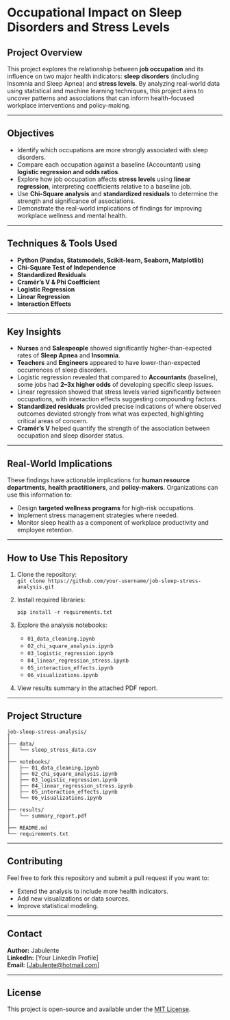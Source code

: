 # **Occupational Impact on Sleep Disorders and Stress Levels**

## **Project Overview**

This project explores the relationship between **job occupation** and its influence on two major health indicators: **sleep disorders** (including Insomnia and Sleep Apnea) and **stress levels**. By analyzing real-world data using statistical and machine learning techniques, this project aims to uncover patterns and associations that can inform health-focused workplace interventions and policy-making.

---

## **Objectives**

- Identify which occupations are more strongly associated with sleep disorders.
- Compare each occupation against a baseline (Accountant) using **logistic regression and odds ratios**.
- Explore how job occupation affects **stress levels** using **linear regression**, interpreting coefficients relative to a baseline job.
- Use **Chi-Square analysis** and **standardized residuals** to determine the strength and significance of associations.
- Demonstrate the real-world implications of findings for improving workplace wellness and mental health.

---

## **Techniques & Tools Used**

- **Python (Pandas, Statsmodels, Scikit-learn, Seaborn, Matplotlib)**
- **Chi-Square Test of Independence**
- **Standardized Residuals**
- **Cramér’s V & Phi Coefficient**
- **Logistic Regression**
- **Linear Regression**
- **Interaction Effects**

---

## **Key Insights**

- **Nurses** and **Salespeople** showed significantly higher-than-expected rates of **Sleep Apnea** and **Insomnia**.
- **Teachers** and **Engineers** appeared to have lower-than-expected occurrences of sleep disorders.
- Logistic regression revealed that compared to **Accountants** (baseline), some jobs had **2–3x higher odds** of developing specific sleep issues.
- Linear regression showed that stress levels varied significantly between occupations, with interaction effects suggesting compounding factors.
- **Standardized residuals** provided precise indications of where observed outcomes deviated strongly from what was expected, highlighting critical areas of concern.
- **Cramér’s V** helped quantify the strength of the association between occupation and sleep disorder status.

---

## **Real-World Implications**

These findings have actionable implications for **human resource departments**, **health practitioners**, and **policy-makers**. Organizations can use this information to:

- Design **targeted wellness programs** for high-risk occupations.
- Implement stress management strategies where needed.
- Monitor sleep health as a component of workplace productivity and employee retention.

---

## **How to Use This Repository**

1. Clone the repository:  
   `git clone https://github.com/your-username/job-sleep-stress-analysis.git`

2. Install required libraries:  
   ```
   pip install -r requirements.txt
   ```

3. Explore the analysis notebooks:
   - `01_data_cleaning.ipynb`
   - `02_chi_square_analysis.ipynb`
   - `03_logistic_regression.ipynb`
   - `04_linear_regression_stress.ipynb`
   - `05_interaction_effects.ipynb`
   - `06_visualizations.ipynb`

4. View results summary in the attached PDF report.

---

## **Project Structure**

```
job-sleep-stress-analysis/
│
├── data/
│   └── sleep_stress_data.csv
│
├── notebooks/
│   ├── 01_data_cleaning.ipynb
│   ├── 02_chi_square_analysis.ipynb
│   ├── 03_logistic_regression.ipynb
│   ├── 04_linear_regression_stress.ipynb
│   ├── 05_interaction_effects.ipynb
│   └── 06_visualizations.ipynb
│
├── results/
│   └── summary_report.pdf
│
├── README.md
└── requirements.txt
```

---

## **Contributing**

Feel free to fork this repository and submit a pull request if you want to:
- Extend the analysis to include more health indicators.
- Add new visualizations or data sources.
- Improve statistical modeling.

---

## **Contact**

**Author:** Jabulente  
**LinkedIn:** [Your LinkedIn Profile]  
**Email:** [Jabulente@hotmail.com]

---

## **License**

This project is open-source and available under the [MIT License](LICENSE).
